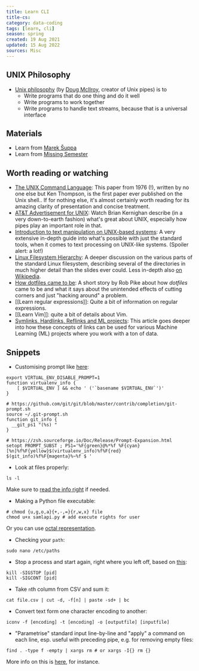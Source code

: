 ```yaml
---
title: Learn CLI
title-cs: 
category: data-coding
tags: [learn, cli]
season: spring
created: 19 Aug 2021
updated: 15 Aug 2022
sources: Misc
---
```


## UNIX Philosophy
- [Unix philosophy](http://catb.org/esr/writings/taoup/html/ch01s06.html) (by [Doug McIlroy](https://en.wikipedia.org/wiki/Douglas_McIlroy), creator of Unix pipes) is to
	- Write programs that do one thing and do it well
	- Write programs to work together
	- Write programs to handle text streams, because that is a universal interface

## Materials
- Learn from [Marek Šuppa](https://mareksuppa.com/teaching/linux-cli/2020/)
- Learn from [Missing Semester](https://missing.csail.mit.edu/)

## Worth reading or watching
- [The UNIX Command Language](https://github.com/susam/tucl): This paper from 1976 (!), written by no one else but Ken Thompson, is the first paper ever published on the Unix shell.. If for nothing else, it's almost certainly worth reading for its amazing clarity of presentation and concise treatment.
- [AT&T Advertisement for UNIX](https://www.youtube.com/watch?v=tc4ROCJYbm0&feature=youtu.be&t=297): Watch Brian Kernighan describe (in a very down-to-earth fashion) what's great about UNIX, especially how pipes play an important role in that.
- [Introduction to text manipulation on UNIX-based systems](https://developer.ibm.com/articles/au-unixtext/): A very extensive in-depth guide into what's possible with just the standard tools, when it comes to text processing on UNIX-like systems. (Spoiler alert: a lot!)
- [Linux Filesystem Hierarchy](https://tldp.org/LDP/Linux-Filesystem-Hierarchy/html/): A deeper discussion on the various parts of the standard Linux filesystem, describing several of the directories in much higher detail than the slides ever could. Less in-depth also [on Wikipedia](https://en.wikipedia.org/wiki/Filesystem_Hierarchy_Standard).
- [How dotfiles came to be](https://web.archive.org/web/20190211155005/https://plus.google.com/+RobPikeTheHuman/posts/R58WgWwN9jp): A short story by Rob Pike about how *dotfiles* came to be and what it says about the unintended effects of cutting corners and just "hacking around" a problem.
- [[Learn regular expressions]]: Quite a bit of information on regular expressions.
- [[Learn Vim]]: quite a bit of details about Vim.
- [Symlinks, Hardlinks, Reflinks and ML projects](https://dev.to/robogeek/reflinks-vs-symlinks-vs-hard-links-and-how-they-can-help-machine-learning-projects-1cj4): This article goes deeper into how these concepts of links can be used for various Machine Learning (ML) projects where you work with a ton of data.


## Snippets
- Customising prompt like [here](https://dev.to/cassidoo/customizing-my-zsh-prompt-3417):
```shell
export VIRTUAL_ENV_DISABLE_PROMPT=1
function virtualenv_info {
    [ $VIRTUAL_ENV ] && echo ' ('`basename $VIRTUAL_ENV`')'
}

# https://github.com/git/git/blob/master/contrib/completion/git-prompt.sh
source ~/.git-prompt.sh
function git_info {
  __git_ps1 "(%s) "
}

# https://zsh.sourceforge.io/Doc/Release/Prompt-Expansion.html
setopt PROMPT_SUBST ; PS1='%F{green}@%*%f %F{cyan}[%n]%f%F{yellow}$(virtualenv_info)%f%F{red} $(git_info)%f%F{magenta}%~%f $ '
```

- Look at files properly:
```shell
ls -l
```

Make sure to [read the info right](https://talks.mareksuppa.com/teaching/2022/unix-summer-of-cli/07-attrs-find-xargs/images/perms1.png) if needed.

- Making a Python file executable:
```shell
# chmod {u,g,o,a}{+,-,=}{r,w,x} file
chmod u+x samlapi.py # add execute rights for user
```

Or you can use [octal representation](https://talks.mareksuppa.com/teaching/2022/unix-summer-of-cli/07-attrs-find-xargs/images/permissions.png).

- Checking your `path`:
```shell
sudo nano /etc/paths
```

- Stop a process and start again, right where you left off, based on [this](https://major.io/2009/06/15/two-great-signals-sigstop-and-sigcont/):
```shell
kill -SIGSTOP [pid]
kill -SIGCONT [pid]
```

- Take `n`th column from CSV and sum it:
```shell
cat file.csv | cut -d, -f[n] | paste -sd+ | bc
```

- Convert text form one character encoding to another:
```shell
iconv -f [encoding] -t [encoding] -o [outputfile] [inputfile]
```

- "Parametrise" standard input line-by-line and "apply" a command on each line, esp. useful with preceding pipe, e.g. for removing empty files:
```shell
find . -type f -empty | xargs rm # or xargs -I{} rm {}
```

More info on this is [here](http://offbytwo.com/2011/06/26/things-you-didnt-know-about-xargs.html), for instance.